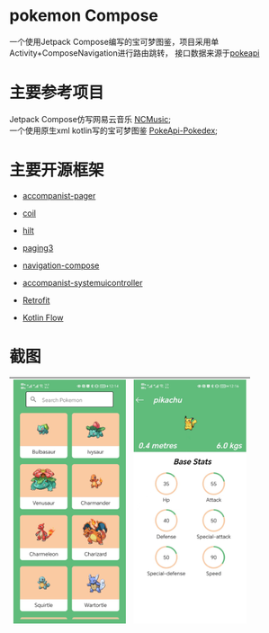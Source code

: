 # pokemon Compose

一个使用Jetpack Compose编写的宝可梦图鉴，项目采用单Activity+ComposeNavigation进行路由跳转，
接口数据来源于[pokeapi](https://pokeapi.co/)

# 主要参考项目

Jetpack Compose仿写网易云音乐
[NCMusic](https://github.com/sskEvan/NCMusic);  
一个使用原生xml kotlin写的宝可梦图鉴
[PokeApi-Pokedex](https://github.com/ronnieotieno/PokeApi-Pokedex);


# 主要开源框架
* [accompanist-pager](https://google.github.io/accompanist/pager/)

* [coil](https://github.com/coil-kt/coil)

* [hilt](https://developer.android.google.cn/training/dependency-injection/hilt-jetpack#compose)

* [paging3](https://developer.android.google.cn/topic/libraries/architecture/paging/v3-overview)

* [navigation-compose](https://developer.android.google.cn/jetpack/compose/navigation)

* [accompanist-systemuicontroller](https://google.github.io/accompanist/systemuicontroller/)

* [Retrofit](https://square.github.io/retrofit/) 

* [Kotlin Flow](https://developer.android.com/kotlin/flow) 


# 截图

|<img src="screenshots/img.png" width=200/>|<img src="screenshots/img_1.png" width=200/>|
|:----:|:------------------------------------------:|





